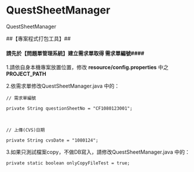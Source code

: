 # QuestSheetManager
QuestSheetManager

##【專案程式打包工具】##</br>
#### 請先於【問題單管理系統】建立需求單取得 需求單編號####

1.請依自身本機專案放置位置，修改 <strong>resource/config.properties</strong> 中之 <strong>PROJECT_PATH</strong> <br />

2.依需求單修改QuestSheetManager.java 中的： <br />
<pre><code>// 需求單編號 <br />
private String questionSheetNo = "CF1080123001"; <br /> <br />

// 上傳(CVS)日期 <br />
private String cvsDate = "1080124"; </pre></code>

3.如果只測試檔案copy，不做DB寫入，請修改QuestSheetManager.java 中的： <br />
  <pre><code>private static boolean onlyCopyFileTest = true; </pre></code><br />
	
